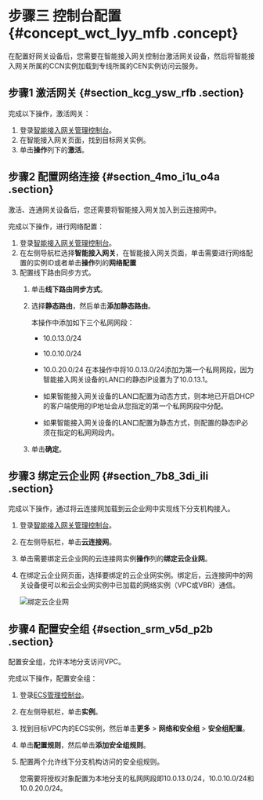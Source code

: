 # 步骤三 控制台配置 {#concept_wct_lyy_mfb .concept}

在配置好网关设备后，您需要在智能接入网关控制台激活网关设备，然后将智能接入网关所属的CCN实例加载到专线所属的CEN实例访问云服务。

## 步骤1 激活网关 {#section_kcg_ysw_rfb .section}

完成以下操作，激活网关：

1.  登录[智能接入网关管理控制台](https://smartag.console.aliyun.com/)。
2.  在智能接入网关页面，找到目标网关实例。
3.  单击**操作**列下的**激活**。

## 步骤2 配置网络连接 {#section_4mo_i1u_o4a .section}

激活、连通网关设备后，您还需要将智能接入网关加入到云连接网中。

完成以下操作，进行网络配置：

1.  登录[智能接入网关管理控制台](https://smartag.console.aliyun.com)。
2.  在左侧导航栏选择**智能接入网关**，在智能接入网关页面，单击需要进行网络配置的实例ID或者单击**操作**列的**网络配置**
3.  配置线下路由同步方式。
    1.  单击**线下路由同步方式**。
    2.  选择**静态路由**，然后单击**添加静态路由**。

        本操作中添加如下三个私网网段：

        -   10.0.13.0/24
        -   10.0.10.0/24
        -   10.0.20.0/24
        在本操作中将10.0.13.0/24添加为第一个私网网段，因为智能接入网关设备的LAN口的静态IP设置为了10.0.13.1。

        -   如果智能接入网关设备的LAN口配置为动态方式，则本地已开启DHCP的客户端使用的IP地址会从您指定的第一个私网网段中分配。
        -   如果智能接入网关设备的LAN口配置为静态方式，则配置的静态IP必须在指定的私网网段内。
    3.  单击**确定**。

## 步骤3 绑定云企业网 {#section_7b8_3di_ili .section}

完成以下操作，通过将云连接网加载到云企业网中实现线下分支机构接入。

1.  登录[智能接入网关管理控制台](https://smartag.console.aliyun.com)。
2.  在左侧导航栏，单击**云连接网**。
3.  单击需要绑定云企业网的云连接网实例**操作**列的**绑定云企业网**。
4.  在绑定云企业网页面，选择要绑定的云企业网实例。绑定后，云连接网中的网关设备便可以和云企业网实例中已加载的网络实例（VPC或VBR）通信。

    ![绑定云企业网](http://static-aliyun-doc.oss-cn-hangzhou.aliyuncs.com/assets/img/987728/156376361652171_zh-CN.png)


## 步骤4 配置安全组 {#section_srm_v5d_p2b .section}

配置安全组，允许本地分支访问VPC。

完成以下操作，配置安全组：

1.  登录[ECS管理控制台](https://ecs.console.aliyun.com)。
2.  在左侧导航栏，单击**实例**。
3.  找到目标VPC内的ECS实例，然后单击**更多** \> **网络和安全组** \> **安全组配置**。
4.  单击**配置规则**，然后单击**添加安全组规则**。
5.  配置两个允许线下分支机构访问的安全组规则。

    您需要将授权对象配置为本地分支的私网网段即10.0.13.0/24，10.0.10.0/24和10.0.20.0/24。


